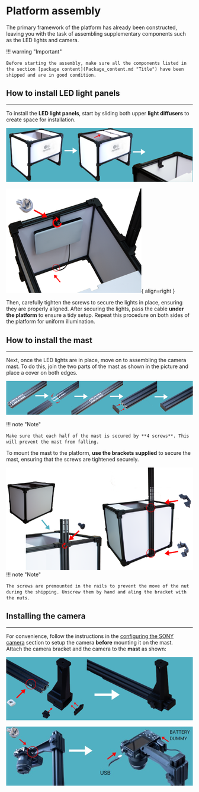 
# Platform assembly

The primary framework of the platform has already been constructed, leaving you with the task of assembling supplementary components such as the LED lights and camera. 
  
!!! warning "Important"

    Before starting the assembly, make sure all the components listed in the section [package content](Package_content.md "Title") have been shipped and are in good condition.

## How to install LED light panels
___

To install the **LED light panels**, start by sliding both upper **light diffusers** to create space for installation.
  
![alt text](assets/assembly-1.PNG)

![alt text](assets/assemble2.PNG){ align=right }

 Then, carefully tighten the screws to secure the lights in place, ensuring they are properly aligned. After securing the lights, pass the cable **under the platform** to ensure a tidy setup. Repeat this procedure on both sides of the platform for uniform illumination. 

## How to install the mast

___

Next, once the LED lights are in place, move on to assembling the camera mast. To do this, join the two parts of the mast as shown in the picture and place a cover on both edges.

  
![alt text](assets/assembly-3.PNG)

!!! note "Note"

    Make sure that each half of the mast is secured by **4 screws**. This will prevent the mast from falling.

  To mount the mast to the platform, **use the brackets supplied** to secure the mast, ensuring that the screws are tightened securely.
  

 ![alt text](assets/assemble4.PNG)
!!! note "Note"

    The screws are premounted in the rails to prevent the move of the nut during the shipping. Unscrew them by hand and aling the bracket with the nuts.

## Installing the camera
___

For convenience, follow the instructions in the [configuring the SONY camera](Connect-the-camera.md/#parameters "Configuring the SONY camera") section to setup the camera **before** mounting it on the mast.  
Attach the camera bracket and the camera to the **mast** as shown:

![alt text](assets/assemble5.PNG)

![alt text](assets/assembly-6.jpg)
